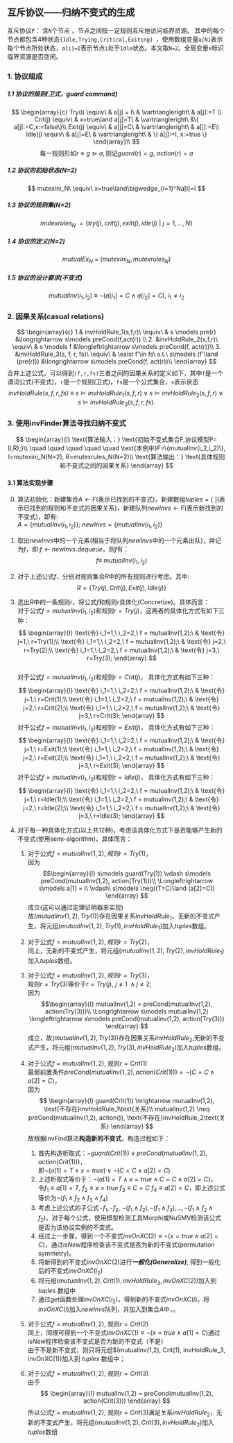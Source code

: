 ## 互斥协议——归纳不变式的生成

互斥协议`P`： 含`N`个节点 ，节点之间按一定规则互斥地访问临界资源。 其中的每个节点都包含4种状态`{Idle,Trying,Critical,Exiting} `，使用数组变量`a[N]`表示每个节点所处状态，`a[i]=I`表示节点`i`处于`Idle`状态。本文取`N=2`。全局变量`x`标识临界资源是否空闲。    



###  1. 协议组成   

##### 1.1 协议的规则(卫式，guard command)  

$$
\begin{array}{c}
Try(i) \equiv\ & a[j] = I\ & \vartriangleright\ & a[j]:=T \\
Crit(j) \equiv\ & x=true\land a[j]=T\ & \vartriangleright\ &\{ a[j]:=C,x:=false\}\\
Exit(j) \equiv\ & a[j]=C\ & \vartriangleright\ & a[j]:=E\\
Idle(j) \equiv\ & a[j]=E\ & \vartriangleright\ & \{ a[j]:=I, x:=true \}
\end{array}\\ 
$$
$$
\text{每一规则形如}r \equiv g\vartriangleright a, \text{则记}guard(r) = g ,\ action(r) = a
$$

##### 1.2 协议的初始状态(N=2)  

$$
mutexini_N\ \equiv\ x=true\land\bigwedge_{i=1}^Na[i]=I
$$

##### 1.3 协议的规则集(N=2)

$$
mutexrules_N\ = \{ try(j), crit(j), exit(j), idle(j)\ |\ j=1,\dots,N\}
$$

##### 1.4 协议的定义(N=2)

$$
mutualEx_N\ =\ (mutexini_N, mutexrules_N)
$$

#####  1.5 协议的设计要求(不变式)

$$
mutualInv(i_1, i_2)\ \equiv\ \neg(a[i_1]=C\land a[i_2]=C),\ i_1\neq i_2
$$





### 2. 因果关系(casual relations)

$$
\begin{array}{c}
1.& invHoldRule_1(s,f,r)\ \equiv\ & s \models pre(r) &\longrightarrow s\models preCond(f,act(r)) \\
2. &invHoldRule_2(s,f,r)\ \equiv\ & s \models f &\longleftrightarrow s\models preCond(f, act(r))\\
3. &invHoldRule_3(s, f, r, fs)\ \equiv\ & \exist f'\in fs\ s.t.\ s\models (f'\land (pre(r))) &\longrightarrow s\models preCond(f, act(r))\\
\end{array}
$$
合并上述公式，可以得到`(f,r,fs)`三者之间的因果关系的定义如下，其中`f`是一个谓词公式(不变式)，`r`是一个规则(卫式)，`fs`是一个公式集合，`s`表示状态
$$
invHoldRule(s, f, r, fs)\ \equiv\ s\models invHoldRule_1(s,f,r) \lor s\models invHoldRule_2(s,f,r) \lor s\models invHoldRule_3(s,f,r,fs).
$$



### 3. 使用invFinder算法寻找归纳不变式   
$$
\begin{array}{l}
\text{算法输入：} \text{初始不变式集合F,协议模型P=(I,R);}\\
                 \quad \quad \quad \quad \quad \text{本例中}F=\{mutualInv(i_2,i_2)\}, I=mutexini_N(N=2), R=mutexrules_N(N=2)\\
\text{算法输出：} \text{具体规则和不变式之间的因果关系}
\end{array}
$$

#### 3.1 算法实现步骤   

0.  算法初始化：新建集合$A \leftarrow F$(表示已找到的不变式)，新建数组$tuples=[\  ]$(表示已找到的规则和不变式的因果关系)，新建队列$newInvs\leftarrow F$(表示新找到的不变式)，即有:<br>
           $A=\{mutualInv(i_1, i_2) \};\  newInvs=\{mutualInv(i_1, i_2)\}$

1. 取出$newInvs$中的一个元素(相当于将队列$newInvs$中的一个元素出队)，并记为$f$，即:$f\leftarrow newInvs.dequeue$，则$f$有：   
    $$ f \equiv\ mutualInv(i_1, i_2) $$

2. 对于上述公式$f$，分别对规则集合$R$中的所有规则进行考虑。其中:
   $$R=\{ Try(j), Crit(j), Exit(j), Idle(j)\} $$

3. 选出$R$中的一条规则$r$，将公式$f$和规则$r$具体化(Concretize)。具体而言：<br>
   对于公式$f=mutualInv(i_1, i_2)$和规则$r=Try(j)$，这两者的具体化方式有如下三种：
    $$ \begin{array}{l}
            \text{令} i_1=1,\ i_2=2,\ f = mutualInv(1,2);\ & \text{令} j=1,\ r=Try(1);\\
            \text{令} i_1=1,\ i_2=2,\ f = mutualInv(1,2);\ & \text{令} j=2,\ r=Try(2);\\
            \text{令} i_1=1,\ i_2=2,\ f = mutualInv(1,2);\ & \text{令} j=3,\ r=Try(3);
        \end{array}
    $$   
    对于公式$f=mutualInv(i_1, i_2)$和规则$r=Crit(j)$， 具体化方式有如下三种：
    $$ \begin{array}{l}
            \text{令} i_1=1,\ i_2=2,\ f = mutualInv(1,2);\ & \text{令} j=1,\ r=Crit(1);\\
            \text{令} i_1=1,\ i_2=2,\ f = mutualInv(1,2);\ & \text{令} j=2,\ r=Crit(2);\\
            \text{令} i_1=1,\ i_2=2,\ f = mutualInv(1,2);\ & \text{令} j=3,\ r=Crit(3);
        \end{array}
    $$
    对于公式$f=mutualInv(i_1, i_2)$和规则$r=Exit(j)$， 具体化方式有如下三种：
    $$ \begin{array}{l}
            \text{令} i_1=1,\ i_2=2,\ f = mutualInv(1,2);\ & \text{令} j=1,\ r=Exit(1);\\
            \text{令} i_1=1,\ i_2=2,\ f = mutualInv(1,2);\ & \text{令} j=2,\ r=Exit(2);\\
            \text{令} i_1=1,\ i_2=2,\ f = mutualInv(1,2);\ & \text{令} j=3,\ r=Exit(3);
        \end{array}
    $$
    对于公式$f=mutualInv(i_1, i_2)$和规则$r=Idle(j)$， 具体化方式有如下三种：
    $$ \begin{array}{l}
            \text{令} i_1=1,\ i_2=2,\ f = mutualInv(1,2);\ & \text{令} j=1,\ r=Idle(1);\\
            \text{令} i_1=1,\ i_2=2,\ f = mutualInv(1,2);\ & \text{令} j=2,\ r=Idle(2);\\
            \text{令} i_1=1,\ i_2=2,\ f = mutualInv(1,2);\ & \text{令} j=3,\ r=Idle(3);
        \end{array}
    $$

4. 对于每一种具体化方式(以上共12种)，考虑该具体化方式下是否能够产生新的不变式(使用semi-algorithm)，具体而言：<br>
   1. 对于公式$f=mutualInv(1,2), 规则r=Try(1)$，<br> 因为
      $$\begin{array}{l} 
        s\models guard(Try(1)) \vdash s\models preCond(mutualInv(1,2), action(Try(1)))\\
        \Longleftrightarrow  s\models a[1] = I\  \vdash\  s\models \neg((T=C)\land (a[2]=C))
        \end{array}
      $$
      成立(这可以通过定理证明器来实现)<br>
      故$(mutualInv(1,2),Try(1))$存在因果关系$invHoldRule_1$，无新的不变式产生，将元组$(mutualInv(1,2),Try(1),invHoldRule_1)$加入$tuples$数组。
    
    2. 对于公式$f=mutualInv(1,2), 规则r=Try(2)$，<br> 
        同上，无新的不变式产生，将元组$(mutualInv(1,2),Try(2),invHoldRule_1)$加入$tuples$数组。
    
    3. 对于公式$f=mutualInv(1,2), 规则r=Try(3)$，<br>
        规则$r=Try(3)$等价于$r=Try(j),\ j\neq 1\ \land j\neq 2$;<br>
        因为
        $$\begin{array}{l}
            mutualInv(1,2) = preCond(mutualInv(1,2), action(Try(3)))\\
            \Longrightarrow s\models mutualInv(1,2) \longleftrightarrow  s\models preCond(mutualInv(1,2), action(Try(3)))
            \end{array}
        $$
        成立，故$(mutualInv(1,2),Try(3))$存在因果关系$invHoldRule_2$,无新的不变式产生，将元组$(mutualInv(1,2),Try(3),invHoldRule_2)$加入$tuples$数组。
    
    4. 对于公式$f=mutualInv(1,2)$, 规则$r=Crit(1)$<br>
        最弱前置条件$preCond(mutualInv(1,2), action(Crit(1))) = \neg(C=C\land a[2]=C)$，<br>
        因为
        $$
            \begin{array}{l}
                guard(Crit(1)) \nrightarrow mutualInv(1,2), \text{不存在}invHoldRule_1\text{关系}\\
                mutualInv(1,2) \neq preCond(mutualInv(1,2), action()), \text{不存在}invHoldRule_2\text{关系}
            \end{array}
        $$
        故根据invFind算法**构造新的不变式**，构造过程如下：<br>
        1. 首先构造析取式：$\neg guard(Crit(1))\lor preCond(mutualInv(1,2), action(Crit(1)))$，<br>即$\neg (a[1]=T\land x=true)\lor \neg (C=C \land a[2]=C)$
        2. 上述析取式等价于：$\neg (a[1] = T \land x=true \land C=C\land a[2] =C)$，<br>令$f_1 \equiv a[1] = T,\ f_2\equiv x=true\ f_3\equiv C=C\ f_4\equiv a[2] =C$，即上述公式等价为$\neg(f_1\land f_2\land f_3\land f_4)$
        3. 考虑上述公式的子公式$\neg f_1$,$\neg f_2$, $\neg (f_1\land f_2)$,$\neg(f_1\land f_3)$,$\dots$,$\neg(f_1 \land f_2 \land f_2)$。对于每个公式，使用模型检测工具Murphi或NuSMV检测该公式是否为该协议实例的不变式。
        4. 经过上一步骤，得到一个不变式$invOnXC(2) \equiv \neg(x=true\land a[2]=C)$，通过$isNew$程序检查该不变式是否为新的不变式(permutation symmetry)。
        5. 将新得到的不变式$invOnXC(2)$进行***一般化(Generalize)***, 得到一般化后的不变式$invOnXC(i_2)$
        6. 将元组$(mutualInv(1,2), Crit(1), invHoldRule_3, invOnXC(2))$加入到 $tuples$ 数组中
        7. 通过$get$函数处理$invOnXC(i_2)$，得到新的不变式$invOnXC(i)$。将$invOnXC(i)$加入$newInvs$队列，并加入到集合$A$中，。
    
    5. 对于公式$f=mutualInv(1,2)$, 规则$r=Crit(2)$<br>
       同上，同理可得到一个不变式$invOnXC(1) \equiv \neg(x=true\land a[1]=C)$通过$isNew$程序检查该不变式是否为新的不变式（不是）<br>
       由于不是新不变式，则只将元组$(mutualInv(1,2), Crit(1), invHoldRule_3, invOnXC(1))加入到 $tuples$ 数组中；

    6. 对于公式$f=mutualInv(1,2)$, 规则$r=Crit(3)$<br>
        由于
        $$
            \begin{array}{l}
                mutualInv(1,2) = preCond(mutualInv(1,2), action(Crit(3)))
            \end{array}
        $$
        所以公式$f=mutualInv(1,2)$, 规则$r=Crit(3)$满足关系$invHoldRule_2$，无新的不变式产生，将元组$(mutualInv(1,2),Crit(3),invHoldRule_2)$加入$tuples$数组